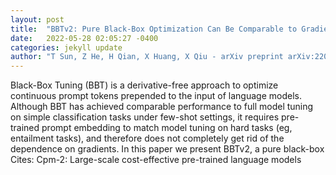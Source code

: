 ```yaml
---
layout: post
title:  "BBTv2: Pure Black-Box Optimization Can Be Comparable to Gradient Descent for Few-Shot Learning"
date:   2022-05-28 02:05:27 -0400
categories: jekyll update
author: "T Sun, Z He, H Qian, X Huang, X Qiu - arXiv preprint arXiv:2205.11200, 2022"
---
```

Black-Box Tuning (BBT) is a derivative-free approach to optimize continuous prompt tokens prepended to the input of language models. Although BBT has achieved comparable performance to full model tuning on simple classification tasks under few-shot settings, it requires pre-trained prompt embedding to match model tuning on hard tasks (eg, entailment tasks), and therefore does not completely get rid of the dependence on gradients. In this paper we present BBTv2, a pure black-box  Cites: Cpm-2: Large-scale cost-effective pre-trained language models